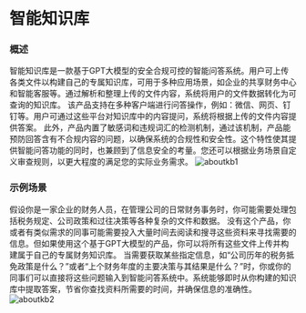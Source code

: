 # 智能知识库

### 概述
智能知识库是一款基于GPT大模型的安全合规可控的智能问答系统。用户可上传各类文件以构建自己的专属知识库，可用于多种应用场景，如企业的共享财务中心和智能客服等。通过解析和整理上传的文件内容，系统将用户的文件数据转化为可查询的知识库。
该产品支持在多种客户端进行问答操作，例如：微信、网页、钉钉等。用户可通过这些平台对知识库中的内容提问，系统将根据上传的文件内容提供答案。
此外，产品内置了敏感词和违规词汇的检测机制，通过该机制，产品能预防回答含有不合规内容的问题，以确保系统的合规性和安全性。这个特性使其提供智能问答功能的同时，也兼顾到了信息安全的考量。您还可以根据业务场景自定义审查规则，以更大程度的满足您的实际业务需求。
![aboutkb1](https://docimages.blob.core.chinacloudapi.cn/images/Console/KB/aboutkb1.png)

### 示例场景
假设你是一家企业的财务人员，在管理公司的日常财务事务时，你可能需要处理包括税务规定、公司政策和过往决策等各种复杂的文件和数据。
没有这个产品，你或者有类似需求的同事可能需要投入大量时间去阅读和搜寻这些资料来寻找需要的信息。但如果使用这个基于GPT大模型的产品，你可以将所有这些文件上传并构建属于自己的专属财务知识库。
当需要获取某些指定信息，如“公司历年的税务抵免政策是什么？”或者“上个财务年度的主要决策与其结果是什么？”时，你或你的同事们可以直接将这些问题输入到智能问答系统中。系统能够即时从你构建的知识库中提取答案，节省你查找资料所需要的时间，并确保信息的准确性。
![aboutkb2](https://docimages.blob.core.chinacloudapi.cn/images/Console/KB/aboutkb2.png)